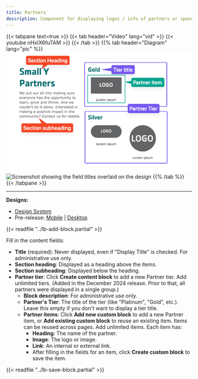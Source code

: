 ```yaml
---
title: Partners
description: Component for displaying logos / info of partners or sponsors within a page using Layout Builder.
---
```


{{< tabpane text=true >}}
    {{< tab header="Video" lang="vid" >}}
        {{< youtube nHxIX6fuTAM >}}
    {{< /tab >}}
    {{% tab header="Diagram" lang="pic" %}}
![Screenshot showing the field titles overlaid on the design](lb-partners-fields--with-tiers.png)
![Screenshot showing the field titles overlaid on the design](lb-partners-fields.png)
    {{% /tab %}}
{{< /tabpane >}}

-----

**Designs:**
- [Design System](../../../../../../assets/img/designs/lb-ui-kit/Sponsors.jpg)
- Pre-release: [Mobile](<../../../../../../assets/img/designs/lb/Sponsors Mobile.png>) | [Desktop](<../../../../../../assets/img/designs/lb/Sponsors Desktop.png>)

{{< readfile "../lb-add-block.partial" >}}

Fill in the content fields:

- **Title** (required): Never displayed, even if "Display Title" is checked. For administrative use only.
- **Section heading**: Displayed as a heading above the items.
- **Section subheading**: Displayed below the heading.
- **Partner tier**: Click **Create content block** to add a new Partner tier. Add unlimited tiers. (Added in the December 2024 release. Prior to that, all partners were displayed in a single group.)
  - **Block description**: For administrative use only.
  - **Partner's Tier**: The title of the tier (like "Platinum", "Gold", etc.). Leave this empty if you don't want to display a tier title.
  - **Partner items**: Click **Add new custom block** to add a new Partner item, or **Add existing custom block** to reuse an existing item. Items can be reused across pages. Add unlimited items. Each item has:
    - **Heading**: The name of the partner.
    - **Image**: The logo or image.
    - **Link**: An internal or external link.
    - After filling in the fields for an item, click **Create custom block** to save the item.

{{< readfile "../lb-save-block.partial" >}}
